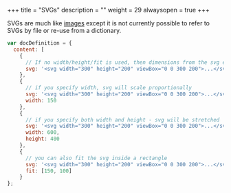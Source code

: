 +++
title = "SVGs"
description = ""
weight = 29
alwaysopen = true
+++

SVGs are much like [images](/docs/document-definition-object/images/) except it is not currently possible to refer to SVGs by file or re-use from a dictionary.

```js
var docDefinition = {
  content: [
    {
      // If no width/height/fit is used, then dimensions from the svg element is used.
      svg: '<svg width="300" height="200" viewBox="0 0 300 200">...</svg>'
    },
    {
      // if you specify width, svg will scale proportionally
      svg: '<svg width="300" height="200" viewBox="0 0 300 200">...</svg>',
      width: 150
    },
    {
      // if you specify both width and height - svg will be stretched
      svg: '<svg width="300" height="200" viewBox="0 0 300 200">...</svg>',
      width: 600,
      height: 400
    },
    {
      // you can also fit the svg inside a rectangle
      svg: '<svg width="300" height="200" viewBox="0 0 300 200">...</svg>',
      fit: [150, 100]
    }
};
```

